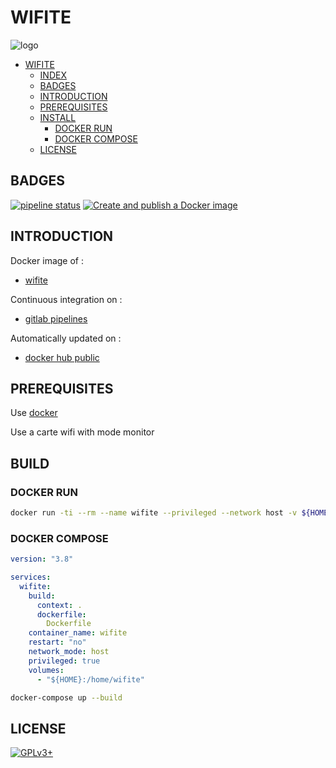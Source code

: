 # WIFITE

![logo](https://assets.gitlab-static.net/uploads/-/system/project/avatar/12904488/kali-wifite.png)

- [WIFITE](#wifite)
  - [INDEX](#index)
  - [BADGES](#badges)
  - [INTRODUCTION](#introduction)
  - [PREREQUISITES](#prerequisites)
  - [INSTALL](#install)
    - [DOCKER RUN](#docker-run)
    - [DOCKER COMPOSE](#docker-compose)
  - [LICENSE](#license)

## BADGES

[![pipeline status](https://gitlab.com/oda-alexandre/wifite/badges/master/pipeline.svg)](https://gitlab.com/oda-alexandre/wifite/commits/master)
[![Create and publish a Docker image](https://github.com/dark0ghost/wifite/actions/workflows/docker-image-deploy.yml/badge.svg)](https://github.com/dark0ghost/wifite/actions/workflows/docker-image-deploy.yml)

## INTRODUCTION

Docker image of :

- [wifite](https://github.com/derv82/wifite2)

Continuous integration on :

- [gitlab pipelines](https://gitlab.com/oda-alexandre/wifite/pipelines)

Automatically updated on :

- [docker hub public](https://hub.docker.com/r/alexandreoda/wifite)

## PREREQUISITES

Use [docker](https://www.docker.com)

Use a carte wifi with mode monitor

## BUILD

### DOCKER RUN

```bash
docker run -ti --rm --name wifite --privileged --network host -v ${HOME}:/home/wifite  docker pull ghcr.io/dark0ghost/wifite-docker:latest
```

### DOCKER COMPOSE

```yml
version: "3.8"

services:
  wifite:
    build:
      context: .
      dockerfile:
        Dockerfile
    container_name: wifite
    restart: "no"
    network_mode: host
    privileged: true
    volumes:
      - "${HOME}:/home/wifite"
```
```bash 
docker-compose up --build
```

## LICENSE

[![GPLv3+](http://gplv3.fsf.org/gplv3-127x51.png)](https://gitlab.com/oda-alexandre/wifite/blob/master/LICENSE)
